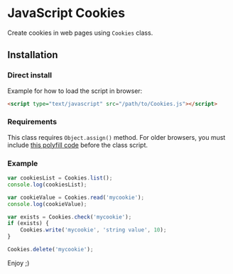 # JavaScript Cookies

Create cookies in web pages using `Cookies` class.

## Installation

### Direct install

Example for how to load the script in browser:

```html
<script type="text/javascript" src="/path/to/Cookies.js"></script>
```

### Requirements

This class requires `Object.assign()` method. For older browsers, you must include [this polyfill code](https://developer.mozilla.org/en-US/docs/Web/JavaScript/Reference/Global_Objects/Object/assign#Polyfill) before the class script.

### Example

```javascript
var cookiesList = Cookies.list();
console.log(cookiesList);

var cookieValue = Cookies.read('mycookie');
console.log(cookieValue);

var exists = Cookies.check('mycookie');
if (exists) {
    Cookies.write('mycookie', 'string value', 10);
}

Cookies.delete('mycookie');
```

Enjoy ;)
